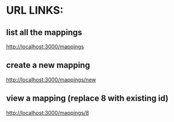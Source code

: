 # URL LINKS:

## list all the mappings

[http://localhost:3000/mappings](http://localhost:3000/mappings)

## create a new mapping

[http://localhost:3000/mappings/new](http://localhost:3000/mappings/new)

## view a mapping (replace 8 with existing id)

[http://localhost:3000/mappings/8](http://localhost:3000/mappings/8)